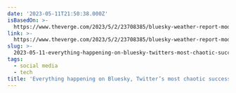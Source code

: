 ```yaml
---
date: '2023-05-11T21:50:38.000Z'
isBasedOn: >-
  https://www.theverge.com/2023/5/2/23708385/bluesky-weather-report-moderation-app-store
link: >-
  https://www.theverge.com/2023/5/2/23708385/bluesky-weather-report-moderation-app-store
slug: >-
  2023-05-11-everything-happening-on-bluesky-twitters-most-chaotic-successor-the-ver
tags:
  - social media
  - tech
title: 'Everything happening on Bluesky, Twitter’s most chaotic successor - The Ver'
---
```



